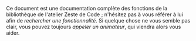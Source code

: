 Ce document est une documentation complète des fonctions de la bibliothèque de l'atelier Zeste de Code ; n'hésitez pas à vous référer à lui afin de *rechercher une fonctionnalité*. Si quelque chose ne vous semble pas clair, vous pouvez toujours *appeler un animateur*, qui viendra alors vous aider.
